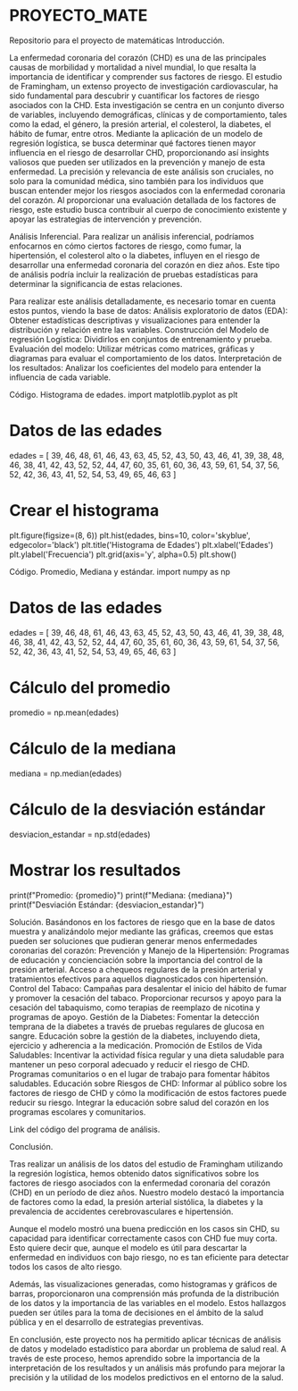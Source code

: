 # PROYECTO_MATE
Repositorio para el proyecto de matemáticas
Introducción. 

La enfermedad coronaria del corazón (CHD) es una de las principales causas de morbilidad y mortalidad a nivel mundial, lo que resalta la importancia de identificar y comprender sus factores de riesgo. El estudio de Framingham, un extenso proyecto de investigación cardiovascular, ha sido fundamental para descubrir y cuantificar los factores de riesgo asociados con la CHD. 
Esta investigación se centra en un conjunto diverso de variables, incluyendo demográficas, clínicas y de comportamiento, tales como la edad, el género, la presión arterial, el colesterol, la diabetes, el hábito de fumar, entre otros. Mediante la aplicación de un modelo de regresión logística, se busca determinar qué factores tienen mayor influencia en el riesgo de desarrollar CHD, proporcionando así insights valiosos que pueden ser utilizados en la prevención y manejo de esta enfermedad.
La precisión y relevancia de este análisis son cruciales, no solo para la comunidad médica, sino también para los individuos que buscan entender mejor los riesgos asociados con la enfermedad coronaria del corazón. Al proporcionar una evaluación detallada de los factores de riesgo, este estudio busca contribuir al cuerpo de conocimiento existente y apoyar las estrategias de intervención y prevención.



















Análisis Inferencial. 
Para realizar un análisis inferencial, podríamos enfocarnos en cómo ciertos factores de riesgo, como fumar, la hipertensión, el colesterol alto o la diabetes, influyen en el riesgo de desarrollar una enfermedad coronaria del corazón en diez años. Este tipo de análisis podría incluir la realización de pruebas estadísticas para determinar la significancia de estas relaciones.


Para realizar este análisis detalladamente, es necesario tomar en cuenta estos puntos, viendo la base de datos: 
Análisis exploratorio de datos (EDA): Obtener estadísticas descriptivas y visualizaciones para entender la distribución y relación entre las variables. 
Construcción del Modelo de regresión Logística: Dividirlos en conjuntos de entrenamiento y prueba. 
Evaluación del modelo: Utilizar métricas como matrices, gráficas y diagramas para evaluar el comportamiento de los datos.
Interpretación de los resultados: Analizar los coeficientes del modelo para entender la influencia de cada variable. 




Código. Histograma de edades. 
import matplotlib.pyplot as plt

# Datos de las edades
edades = [
    39, 46, 48, 61, 46, 43, 63, 45, 52, 43, 50, 43, 46, 41, 39, 38, 48, 46, 38, 41,
    42, 43, 52, 52, 44, 47, 60, 35, 61, 60, 36, 43, 59, 61, 54, 37, 56, 52, 42, 36, 43, 41,
    52, 54, 53, 49, 65, 46, 63
]

# Crear el histograma
plt.figure(figsize=(8, 6))
plt.hist(edades, bins=10, color='skyblue', edgecolor='black')
plt.title('Histograma de Edades')
plt.xlabel('Edades')
plt.ylabel('Frecuencia')
plt.grid(axis='y', alpha=0.5)
plt.show()























Código. Promedio, Mediana y estándar. 
import numpy as np

# Datos de las edades
edades = [
    39, 46, 48, 61, 46, 43, 63, 45, 52, 43, 50, 43, 46, 41, 39, 38, 48, 46, 38, 41,
    42, 43, 52, 52, 44, 47, 60, 35, 61, 60, 36, 43, 59, 61, 54, 37, 56, 52, 42, 36, 43, 41,
    52, 54, 53, 49, 65, 46, 63
]

# Cálculo del promedio
promedio = np.mean(edades)

# Cálculo de la mediana
mediana = np.median(edades)

# Cálculo de la desviación estándar
desviacion_estandar = np.std(edades)

# Mostrar los resultados
print(f"Promedio: {promedio}")
print(f"Mediana: {mediana}")
print(f"Desviación Estándar: {desviacion_estandar}")








Solución. 
Basándonos en los factores de riesgo que en la base de datos muestra y analizándolo mejor mediante las gráficas, creemos que estas pueden ser soluciones que pudieran generar menos enfermedades coronarias del corazón: 
Prevención y Manejo de la Hipertensión:
Programas de educación y concienciación sobre la importancia del control de la presión arterial.
Acceso a chequeos regulares de la presión arterial y tratamientos efectivos para aquellos diagnosticados con hipertensión.
Control del Tabaco:
Campañas para desalentar el inicio del hábito de fumar y promover la cesación del tabaco.
Proporcionar recursos y apoyo para la cesación del tabaquismo, como terapias de reemplazo de nicotina y programas de apoyo.
Gestión de la Diabetes:
Fomentar la detección temprana de la diabetes a través de pruebas regulares de glucosa en sangre.
Educación sobre la gestión de la diabetes, incluyendo dieta, ejercicio y adherencia a la medicación.
Promoción de Estilos de Vida Saludables:
Incentivar la actividad física regular y una dieta saludable para mantener un peso corporal adecuado y reducir el riesgo de CHD.
Programas comunitarios o en el lugar de trabajo para fomentar hábitos saludables.
Educación sobre Riesgos de CHD:
Informar al público sobre los factores de riesgo de CHD y cómo la modificación de estos factores puede reducir su riesgo.
Integrar la educación sobre salud del corazón en los programas escolares y comunitarios.

Link del código del programa de análisis. 







Conclusión. 

Tras realizar un análisis de los datos del estudio de Framingham utilizando la regresión logística, hemos obtenido datos significativos sobre los factores de riesgo asociados con la enfermedad coronaria del corazón (CHD) en un período de diez años. Nuestro modelo destacó la importancia de factores como la edad, la presión arterial sistólica, la diabetes y la prevalencia de accidentes cerebrovasculares e hipertensión.

Aunque el modelo mostró una buena predicción en los casos sin CHD, su capacidad para identificar correctamente casos con CHD fue muy corta. Esto quiere decir que, aunque el modelo es útil para descartar la enfermedad en individuos con bajo riesgo, no es tan eficiente para detectar todos los casos de alto riesgo.

Además, las visualizaciones generadas, como histogramas y gráficos de barras, proporcionaron una comprensión más profunda de la distribución de los datos y la importancia de las variables en el modelo. Estos hallazgos pueden ser útiles para la toma de decisiones en el ámbito de la salud pública y en el desarrollo de estrategias preventivas.

En conclusión, este proyecto nos ha permitido aplicar técnicas de análisis de datos y modelado estadístico para abordar un problema de salud real. A través de este proceso, hemos aprendido sobre la importancia de la interpretación de los resultados y un análisis más profundo para mejorar la precisión y la utilidad de los modelos predictivos en el entorno de la salud.
